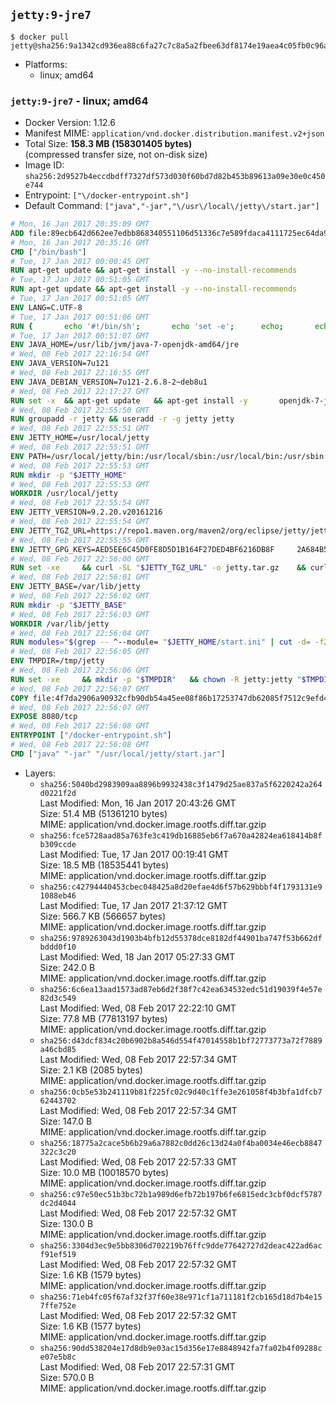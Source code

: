 ## `jetty:9-jre7`

```console
$ docker pull jetty@sha256:9a1342cd936ea88c6fa27c7c8a5a2fbee63df8174e19aea4c05fb0c96a74b382
```

-	Platforms:
	-	linux; amd64

### `jetty:9-jre7` - linux; amd64

-	Docker Version: 1.12.6
-	Manifest MIME: `application/vnd.docker.distribution.manifest.v2+json`
-	Total Size: **158.3 MB (158301405 bytes)**  
	(compressed transfer size, not on-disk size)
-	Image ID: `sha256:2d9527b4eccdbdff7327df573d030f60bd7d82b453b89613a09e30e0c450e744`
-	Entrypoint: `["\/docker-entrypoint.sh"]`
-	Default Command: `["java","-jar","\/usr\/local\/jetty\/start.jar"]`

```dockerfile
# Mon, 16 Jan 2017 20:35:09 GMT
ADD file:89ecb642d662ee7edbb868340551106d51336c7e589fdaca4111725ec64da957 in / 
# Mon, 16 Jan 2017 20:35:16 GMT
CMD ["/bin/bash"]
# Tue, 17 Jan 2017 00:00:45 GMT
RUN apt-get update && apt-get install -y --no-install-recommends 		ca-certificates 		curl 		wget 	&& rm -rf /var/lib/apt/lists/*
# Tue, 17 Jan 2017 00:51:05 GMT
RUN apt-get update && apt-get install -y --no-install-recommends 		bzip2 		unzip 		xz-utils 	&& rm -rf /var/lib/apt/lists/*
# Tue, 17 Jan 2017 00:51:05 GMT
ENV LANG=C.UTF-8
# Tue, 17 Jan 2017 00:51:06 GMT
RUN { 		echo '#!/bin/sh'; 		echo 'set -e'; 		echo; 		echo 'dirname "$(dirname "$(readlink -f "$(which javac || which java)")")"'; 	} > /usr/local/bin/docker-java-home 	&& chmod +x /usr/local/bin/docker-java-home
# Tue, 17 Jan 2017 00:51:07 GMT
ENV JAVA_HOME=/usr/lib/jvm/java-7-openjdk-amd64/jre
# Wed, 08 Feb 2017 22:16:54 GMT
ENV JAVA_VERSION=7u121
# Wed, 08 Feb 2017 22:16:55 GMT
ENV JAVA_DEBIAN_VERSION=7u121-2.6.8-2~deb8u1
# Wed, 08 Feb 2017 22:17:27 GMT
RUN set -x 	&& apt-get update 	&& apt-get install -y 		openjdk-7-jre-headless="$JAVA_DEBIAN_VERSION" 	&& rm -rf /var/lib/apt/lists/* 	&& [ "$JAVA_HOME" = "$(docker-java-home)" ]
# Wed, 08 Feb 2017 22:55:50 GMT
RUN groupadd -r jetty && useradd -r -g jetty jetty
# Wed, 08 Feb 2017 22:55:51 GMT
ENV JETTY_HOME=/usr/local/jetty
# Wed, 08 Feb 2017 22:55:51 GMT
ENV PATH=/usr/local/jetty/bin:/usr/local/sbin:/usr/local/bin:/usr/sbin:/usr/bin:/sbin:/bin
# Wed, 08 Feb 2017 22:55:53 GMT
RUN mkdir -p "$JETTY_HOME"
# Wed, 08 Feb 2017 22:55:53 GMT
WORKDIR /usr/local/jetty
# Wed, 08 Feb 2017 22:55:54 GMT
ENV JETTY_VERSION=9.2.20.v20161216
# Wed, 08 Feb 2017 22:55:54 GMT
ENV JETTY_TGZ_URL=https://repo1.maven.org/maven2/org/eclipse/jetty/jetty-distribution/9.2.20.v20161216/jetty-distribution-9.2.20.v20161216.tar.gz
# Wed, 08 Feb 2017 22:55:55 GMT
ENV JETTY_GPG_KEYS=AED5EE6C45D0FE8D5D1B164F27DED4BF6216DB8F 	2A684B57436A81FA8706B53C61C3351A438A3B7D 	5989BAF76217B843D66BE55B2D0E1FB8FE4B68B4 	B59B67FD7904984367F931800818D9D68FB67BAC 	BFBB21C246D7776836287A48A04E0C74ABB35FEA 	8B096546B1A8F02656B15D3B1677D141BCF3584D
# Wed, 08 Feb 2017 22:56:00 GMT
RUN set -xe 	&& curl -SL "$JETTY_TGZ_URL" -o jetty.tar.gz 	&& curl -SL "$JETTY_TGZ_URL.asc" -o jetty.tar.gz.asc 	&& export GNUPGHOME="$(mktemp -d)" 	&& for key in $JETTY_GPG_KEYS; do 		gpg --keyserver ha.pool.sks-keyservers.net --recv-keys "$key"; done 	&& gpg --batch --verify jetty.tar.gz.asc jetty.tar.gz 	&& rm -r "$GNUPGHOME" 	&& tar -xvf jetty.tar.gz --strip-components=1 	&& sed -i '/jetty-logging/d' etc/jetty.conf 	&& rm -fr demo-base javadoc 	&& rm jetty.tar.gz*
# Wed, 08 Feb 2017 22:56:01 GMT
ENV JETTY_BASE=/var/lib/jetty
# Wed, 08 Feb 2017 22:56:02 GMT
RUN mkdir -p "$JETTY_BASE"
# Wed, 08 Feb 2017 22:56:03 GMT
WORKDIR /var/lib/jetty
# Wed, 08 Feb 2017 22:56:04 GMT
RUN modules="$(grep -- ^--module= "$JETTY_HOME/start.ini" | cut -d= -f2 | paste -d, -s)" 	&& set -xe 	&& java -jar "$JETTY_HOME/start.jar" --add-to-startd="$modules,setuid"
# Wed, 08 Feb 2017 22:56:05 GMT
ENV TMPDIR=/tmp/jetty
# Wed, 08 Feb 2017 22:56:06 GMT
RUN set -xe 	&& mkdir -p "$TMPDIR" 	&& chown -R jetty:jetty "$TMPDIR" "$JETTY_BASE"
# Wed, 08 Feb 2017 22:56:07 GMT
COPY file:4f7da2906a90932cfb90db54a45ee08f86b17253747db62085f7512c9efd46ad in / 
# Wed, 08 Feb 2017 22:56:07 GMT
EXPOSE 8080/tcp
# Wed, 08 Feb 2017 22:56:08 GMT
ENTRYPOINT ["/docker-entrypoint.sh"]
# Wed, 08 Feb 2017 22:56:08 GMT
CMD ["java" "-jar" "/usr/local/jetty/start.jar"]
```

-	Layers:
	-	`sha256:5040bd2983909aa8896b9932438c3f1479d25ae837a5f6220242a264d0221f2d`  
		Last Modified: Mon, 16 Jan 2017 20:43:26 GMT  
		Size: 51.4 MB (51361210 bytes)  
		MIME: application/vnd.docker.image.rootfs.diff.tar.gzip
	-	`sha256:fce5728aad85a763fe3c419db16885eb6f7a670a42824ea618414b8fb309ccde`  
		Last Modified: Tue, 17 Jan 2017 00:19:41 GMT  
		Size: 18.5 MB (18535441 bytes)  
		MIME: application/vnd.docker.image.rootfs.diff.tar.gzip
	-	`sha256:c42794440453cbec048425a8d20efae4d6f57b629bbbf4f1793131e91088eb46`  
		Last Modified: Tue, 17 Jan 2017 21:37:12 GMT  
		Size: 566.7 KB (566657 bytes)  
		MIME: application/vnd.docker.image.rootfs.diff.tar.gzip
	-	`sha256:9789263043d1903b4bfb12d55378dce8182df44901ba747f53b662dfbddd0f10`  
		Last Modified: Wed, 18 Jan 2017 05:27:33 GMT  
		Size: 242.0 B  
		MIME: application/vnd.docker.image.rootfs.diff.tar.gzip
	-	`sha256:6c6ea13aad1573ad87eb6d2f38f7c42ea634532edc51d19039f4e57e82d3c549`  
		Last Modified: Wed, 08 Feb 2017 22:22:10 GMT  
		Size: 77.8 MB (77813197 bytes)  
		MIME: application/vnd.docker.image.rootfs.diff.tar.gzip
	-	`sha256:d43dcf834c20b6902b8a546d554f47014558b1bf72773773a72f7889a46cbd85`  
		Last Modified: Wed, 08 Feb 2017 22:57:34 GMT  
		Size: 2.1 KB (2085 bytes)  
		MIME: application/vnd.docker.image.rootfs.diff.tar.gzip
	-	`sha256:0cb5e53b241119b81f225fc02c9d40c1ffe3e261058f4b3bfa1dfcb762443702`  
		Last Modified: Wed, 08 Feb 2017 22:57:34 GMT  
		Size: 147.0 B  
		MIME: application/vnd.docker.image.rootfs.diff.tar.gzip
	-	`sha256:18775a2cace5b6b29a6a7882c0dd26c13d24a0f4ba0034e46ecb8847322c3c20`  
		Last Modified: Wed, 08 Feb 2017 22:57:33 GMT  
		Size: 10.0 MB (10018570 bytes)  
		MIME: application/vnd.docker.image.rootfs.diff.tar.gzip
	-	`sha256:c97e50ec51b3bc72b1a989d6efb72b197b6fe6815edc3cbf0dcf5787dc2d4044`  
		Last Modified: Wed, 08 Feb 2017 22:57:32 GMT  
		Size: 130.0 B  
		MIME: application/vnd.docker.image.rootfs.diff.tar.gzip
	-	`sha256:3304d3ec9e5bb8306d702219b76ffc9dde77642727d2deac422ad6acf91ef519`  
		Last Modified: Wed, 08 Feb 2017 22:57:32 GMT  
		Size: 1.6 KB (1579 bytes)  
		MIME: application/vnd.docker.image.rootfs.diff.tar.gzip
	-	`sha256:71eb4fc05f67af32f37f60e38e971cf1a711181f2cb165d18d7b4e157ffe752e`  
		Last Modified: Wed, 08 Feb 2017 22:57:32 GMT  
		Size: 1.6 KB (1577 bytes)  
		MIME: application/vnd.docker.image.rootfs.diff.tar.gzip
	-	`sha256:90dd538204e17d8db9e03ac15d356e17e8848942fa7fa02b4f09288ce07e5b8c`  
		Last Modified: Wed, 08 Feb 2017 22:57:31 GMT  
		Size: 570.0 B  
		MIME: application/vnd.docker.image.rootfs.diff.tar.gzip
